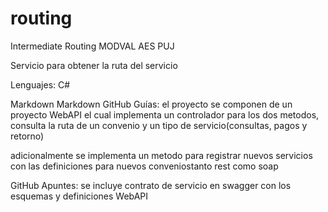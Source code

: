 # routing
Intermediate Routing MODVAL AES PUJ

Servicio para obtener la ruta del servicio

Lenguajes: C#

Markdown
Markdown GitHub
Guías:
el proyecto se componen de un proyecto WebAPI el cual implementa un controlador para los dos metodos, consulta la ruta de un convenio y un tipo de servicio(consultas, pagos y retorno)

adicionalmente se implementa un metodo para registrar nuevos servicios con las definiciones para nuevos conveniostanto rest como soap

GitHub
Apuntes:
se incluye contrato de servicio en swagger con los esquemas y definiciones
WebAPI
